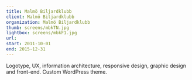 ```yaml
---
title: Malmö Biljardklubb
client: Malmö Biljardklubb
organization: Malmö Biljardklubb
thumb: screens/mbkTN.jpg
lightbox: screens/mbkF1.jpg
url:
start: 2011-10-01
end: 2015-12-31
---
```


Logotype, UX, information architecture, responsive design, graphic design and front-end. Custom WordPress theme.
